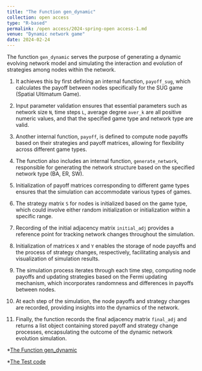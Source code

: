 ```yaml
---
title: "The Function gen_dynamic"
collection: open access
type: "R-based"
permalink: /open access/2024-spring-open access-1.md
venue: "Dynamic network game"
date: 2024-02-24
---
```


The function `gen_dynamic` serves the purpose of generating a dynamic evolving network model and simulating the interaction and evolution of strategies among nodes within the network.


  
1. It achieves this by first defining an internal function, `payoff_sug`, which calculates the payoff between nodes specifically for the SUG game (Spatial Ultimatum Game).

2. Input parameter validation ensures that essential parameters such as network size `N`, time steps `L`, average degree `aver_k` are all positive numeric values, and that the specified game type and network type are valid.

3. Another internal function, `payoff`, is defined to compute node payoffs based on their strategies and payoff matrices, allowing for flexibility across different game types.

4. The function also includes an internal function, `generate_network`, responsible for generating the network structure based on the specified network type (BA, ER, SW).

5. Initialization of payoff matrices corresponding to different game types ensures that the simulation can accommodate various types of games.

6. The strategy matrix `S` for nodes is initialized based on the game type, which could involve either random initialization or initialization within a specific range.

7. Recording of the initial adjacency matrix `initial_adj` provides a reference point for tracking network changes throughout the simulation.

8. Initialization of matrices `X` and `Y` enables the storage of node payoffs and the process of strategy changes, respectively, facilitating analysis and visualization of simulation results.

9. The simulation process iterates through each time step, computing node payoffs and updating strategies based on the Fermi updating mechanism, which incorporates randomness and differences in payoffs between nodes.

10. At each step of the simulation, the node payoffs and strategy changes are recorded, providing insights into the dynamics of the network.

11. Finally, the function records the final adjacency matrix `final_adj` and returns a list object containing stored payoff and strategy change processes, encapsulating the outcome of the dynamic network evolution simulation.

*[The Function gen_dynamic](../assets/gen_dynamic.txt)

*[The Test code](../assets/test.txt)
